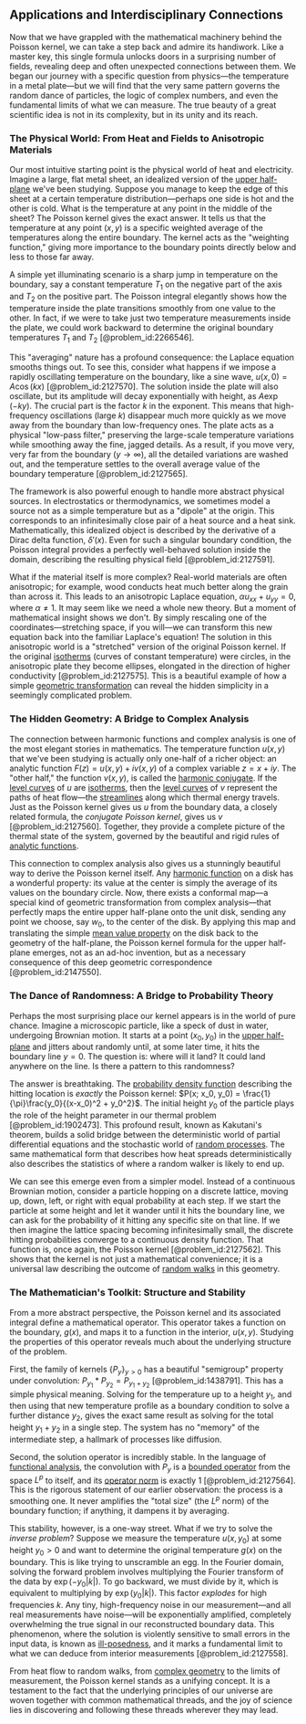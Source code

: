 ## Applications and Interdisciplinary Connections

Now that we have grappled with the mathematical machinery behind the Poisson kernel, we can take a step back and admire its handiwork. Like a master key, this single formula unlocks doors in a surprising number of fields, revealing deep and often unexpected connections between them. We began our journey with a specific question from physics—the temperature in a metal plate—but we will find that the very same pattern governs the random dance of particles, the logic of complex numbers, and even the fundamental limits of what we can measure. The true beauty of a great scientific idea is not in its complexity, but in its unity and its reach.

### The Physical World: From Heat and Fields to Anisotropic Materials

Our most intuitive starting point is the physical world of heat and electricity. Imagine a large, flat metal sheet, an idealized version of the [upper half-plane](@article_id:198625) we've been studying. Suppose you manage to keep the edge of this sheet at a certain temperature distribution—perhaps one side is hot and the other is cold. What is the temperature at any point in the middle of the sheet? The Poisson kernel gives the exact answer. It tells us that the temperature at any point $(x,y)$ is a specific weighted average of the temperatures along the entire boundary. The kernel acts as the "weighting function," giving more importance to the boundary points directly below and less to those far away.

A simple yet illuminating scenario is a sharp jump in temperature on the boundary, say a constant temperature $T_1$ on the negative part of the axis and $T_2$ on the positive part. The Poisson integral elegantly shows how the temperature inside the plate transitions smoothly from one value to the other. In fact, if we were to take just two temperature measurements inside the plate, we could work backward to determine the original boundary temperatures $T_1$ and $T_2$ [@problem_id:2266546].

This "averaging" nature has a profound consequence: the Laplace equation smooths things out. To see this, consider what happens if we impose a rapidly oscillating temperature on the boundary, like a sine wave, $u(x,0) = A \cos(kx)$ [@problem_id:2127570]. The solution inside the plate will also oscillate, but its amplitude will decay exponentially with height, as $A \exp(-ky)$. The crucial part is the factor $k$ in the exponent. This means that high-frequency oscillations (large $k$) disappear much more quickly as we move away from the boundary than low-frequency ones. The plate acts as a physical "low-pass filter," preserving the large-scale temperature variations while smoothing away the fine, jagged details. As a result, if you move very, very far from the boundary ($y \to \infty$), all the detailed variations are washed out, and the temperature settles to the overall average value of the boundary temperature [@problem_id:2127565].

The framework is also powerful enough to handle more abstract physical sources. In electrostatics or thermodynamics, we sometimes model a source not as a simple temperature but as a "dipole" at the origin. This corresponds to an infinitesimally close pair of a heat source and a heat sink. Mathematically, this idealized object is described by the derivative of a Dirac delta function, $\delta'(x)$. Even for such a singular boundary condition, the Poisson integral provides a perfectly well-behaved solution inside the domain, describing the resulting physical field [@problem_id:2127591].

What if the material itself is more complex? Real-world materials are often anisotropic; for example, wood conducts heat much better along the grain than across it. This leads to an anisotropic Laplace equation, $\alpha u_{xx} + u_{yy} = 0$, where $\alpha \neq 1$. It may seem like we need a whole new theory. But a moment of mathematical insight shows we don't. By simply rescaling one of the coordinates—stretching space, if you will—we can transform this new equation back into the familiar Laplace's equation! The solution in this anisotropic world is a "stretched" version of the original Poisson kernel. If the original [isotherms](@article_id:151399) (curves of constant temperature) were circles, in the anisotropic plate they become ellipses, elongated in the direction of higher conductivity [@problem_id:2127575]. This is a beautiful example of how a simple [geometric transformation](@article_id:167008) can reveal the hidden simplicity in a seemingly complicated problem.

### The Hidden Geometry: A Bridge to Complex Analysis

The connection between harmonic functions and complex analysis is one of the most elegant stories in mathematics. The temperature function $u(x,y)$ that we've been studying is actually only one-half of a richer object: an analytic function $F(z) = u(x,y) + i v(x,y)$ of a complex variable $z = x+iy$. The "other half," the function $v(x,y)$, is called the [harmonic conjugate](@article_id:164882). If the [level curves](@article_id:268010) of $u$ are [isotherms](@article_id:151399), then the [level curves](@article_id:268010) of $v$ represent the paths of heat flow—the [streamlines](@article_id:266321) along which thermal energy travels. Just as the Poisson kernel gives us $u$ from the boundary data, a closely related formula, the *conjugate Poisson kernel*, gives us $v$ [@problem_id:2127560]. Together, they provide a complete picture of the thermal state of the system, governed by the beautiful and rigid rules of [analytic functions](@article_id:139090).

This connection to complex analysis also gives us a stunningly beautiful way to derive the Poisson kernel itself. Any [harmonic function](@article_id:142903) on a disk has a wonderful property: its value at the center is simply the average of its values on the boundary circle. Now, there exists a conformal map—a special kind of geometric transformation from complex analysis—that perfectly maps the entire upper half-plane onto the unit disk, sending any point we choose, say $w_0$, to the center of the disk. By applying this map and translating the simple [mean value property](@article_id:141096) on the disk back to the geometry of the half-plane, the Poisson kernel formula for the upper half-plane emerges, not as an ad-hoc invention, but as a necessary consequence of this deep geometric correspondence [@problem_id:2147550].

### The Dance of Randomness: A Bridge to Probability Theory

Perhaps the most surprising place our kernel appears is in the world of pure chance. Imagine a microscopic particle, like a speck of dust in water, undergoing Brownian motion. It starts at a point $(x_0, y_0)$ in the [upper half-plane](@article_id:198625) and jitters about randomly until, at some later time, it hits the boundary line $y=0$. The question is: where will it land? It could land anywhere on the line. Is there a pattern to this randomness?

The answer is breathtaking. The [probability density function](@article_id:140116) describing the hitting location is *exactly* the Poisson kernel: $P(x; x_0, y_0) = \frac{1}{\pi}\frac{y_0}{(x-x_0)^2 + y_0^2}$. The initial height $y_0$ of the particle plays the role of the height parameter in our thermal problem [@problem_id:1902473]. This profound result, known as Kakutani's theorem, builds a solid bridge between the deterministic world of partial differential equations and the stochastic world of [random processes](@article_id:267993). The same mathematical form that describes how heat spreads deterministically also describes the statistics of where a random walker is likely to end up.

We can see this emerge even from a simpler model. Instead of a continuous Brownian motion, consider a particle hopping on a discrete lattice, moving up, down, left, or right with equal probability at each step. If we start the particle at some height and let it wander until it hits the boundary line, we can ask for the probability of it hitting any specific site on that line. If we then imagine the lattice spacing becoming infinitesimally small, the discrete hitting probabilities converge to a continuous density function. That function is, once again, the Poisson kernel [@problem_id:2127562]. This shows that the kernel is not just a mathematical convenience; it is a universal law describing the outcome of [random walks](@article_id:159141) in this geometry.

### The Mathematician's Toolkit: Structure and Stability

From a more abstract perspective, the Poisson kernel and its associated integral define a mathematical operator. This operator takes a function on the boundary, $g(x)$, and maps it to a function in the interior, $u(x,y)$. Studying the properties of this operator reveals much about the underlying structure of the problem.

First, the family of kernels $\{P_y\}_{y>0}$ has a beautiful "semigroup" property under convolution: $P_{y_1} * P_{y_2} = P_{y_1+y_2}$ [@problem_id:1438791]. This has a simple physical meaning. Solving for the temperature up to a height $y_1$, and then using that new temperature profile as a boundary condition to solve a further distance $y_2$, gives the exact same result as solving for the total height $y_1+y_2$ in a single step. The system has no "memory" of the intermediate step, a hallmark of processes like diffusion.

Second, the solution operator is incredibly stable. In the language of [functional analysis](@article_id:145726), the convolution with $P_y$ is a [bounded operator](@article_id:139690) from the space $L^p$ to itself, and its [operator norm](@article_id:145733) is exactly 1 [@problem_id:2127564]. This is the rigorous statement of our earlier observation: the process is a smoothing one. It never amplifies the "total size" (the $L^p$ norm) of the boundary function; if anything, it dampens it by averaging.

This stability, however, is a one-way street. What if we try to solve the *inverse problem*? Suppose we measure the temperature $u(x, y_0)$ at some height $y_0 > 0$ and want to determine the original temperature $g(x)$ on the boundary. This is like trying to unscramble an egg. In the Fourier domain, solving the forward problem involves multiplying the Fourier transform of the data by $\exp(-y_0|k|)$. To go backward, we must divide by it, which is equivalent to multiplying by $\exp(y_0|k|)$. This factor *explodes* for high frequencies $k$. Any tiny, high-frequency noise in our measurement—and all real measurements have noise—will be exponentially amplified, completely overwhelming the true signal in our reconstructed boundary data. This phenomenon, where the solution is violently sensitive to small errors in the input data, is known as [ill-posedness](@article_id:635179), and it marks a fundamental limit to what we can deduce from interior measurements [@problem_id:2127558].

From heat flow to random walks, from [complex geometry](@article_id:158586) to the limits of measurement, the Poisson kernel stands as a unifying concept. It is a testament to the fact that the underlying principles of our universe are woven together with common mathematical threads, and the joy of science lies in discovering and following these threads wherever they may lead.